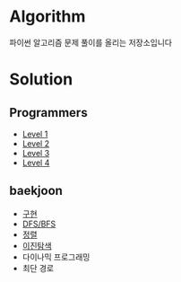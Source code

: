 # Algorithm
파이썬 알고리즘 문제 풀이를 올리는 저장소입니다

# Solution

## Programmers
- [Level 1](https://github.com/jaeeun49/Algorithm/tree/main/programmers/Level%201)
- [Level 2](https://github.com/jaeeun49/Algorithm/tree/main/programmers/Level%202)
- [Level 3](https://github.com/jaeeun49/Algorithm/tree/main/programmers/Level%203) 
- [Level 4](https://github.com/jaeeun49/Algorithm/tree/main/programmers/Level%204) 

## baekjoon
- [구현](https://github.com/jaeeun49/Algorithm/tree/main/baekjoon/%EA%B5%AC%ED%98%84)
- [DFS/BFS](https://github.com/jaeeun49/Algorithm/tree/main/baekjoon/DFS%2CBFS)
- [정렬](https://github.com/jaeeun49/Algorithm/tree/main/baekjoon/%EC%A0%95%EB%A0%AC)
- [이진탐색](https://github.com/jaeeun49/Algorithm/tree/main/baekjoon/%EC%9D%B4%EC%A7%84%ED%83%90%EC%83%89)
- 다이나믹 프로그래밍
- 최단 경로
